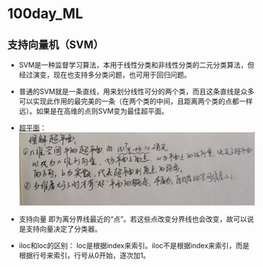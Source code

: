 # 100day_ML  
## 支持向量机（SVM）   
* SVM是一种监督学习算法，本用于线性分类和非线性分类的二元分类算法，但经过演变，现在也支持多分类问题，也可用于回归问题。
* 普通的SVM就是一条直线，用来划分线性可分的两个类，而且这条直线是众多可以实现此作用的最完美的一条（在两个类的中间，且距离两个类的点都一样远）。如果是在高维的点则SVM变为最佳超平面。
* [超平面](https://blog.csdn.net/denghecsdn/article/details/77313758)：
![](https://github.com/gravitymxb/100Days_Of_ML_MXB/blob/master/IMG_20190529_151855.jpg)

* 支持向量 即为离分界线最近的“点”。若这些点改变分界线也会改变，故可以说是支持向量决定了分类器。
* iloc和loc的区别： loc是根据index来索引。iloc不是根据index来索引，而是根据行号来索引，行号从0开始，逐次加1。
